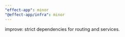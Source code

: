 ```yaml
---
"effect-app": minor
"@effect-app/infra": minor
---
```


improve: strict dependencies for routing and services.
